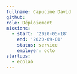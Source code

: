 ```yaml
---
fullname: Capucine David
github: 
role: Déploiement
missions:
  - start: '2020-05-18'
    end: '2020-09-01'
    status: service
    employer: octo
startups:
  - ecolab
---
```

